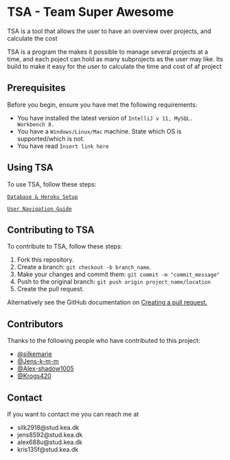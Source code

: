 <h1>TSA - Team Super Awesome</h1>

<p>TSA is a tool that allows the user to have an overview over projects, and calculate the cost</p>

<p>TSA is a program the makes it possible to manage several projects at a time, and each poject can hold as many subprojects as the user may like. Its build to make it easy for the user to calculate the time and cost of af project</p>

<h2>Prerequisites</h2>
<p>Before you begin, ensure you have met the following requirements:</p>
<ul>
  <li>You have installed the latest version of <code>IntelliJ v 11, MySQL. Workbench 8.  </code></li>
  <li>You have a <code>Windows/Linux/Mac</code> machine. State which OS is supported/which is not.</li>
  <li>You have read <code>Insert link here</code></li>
</ul>

<h2>Using TSA</h2>

<p>To use TSA, follow these steps:</p>
<p><code><a href="https://docs.google.com/document/d/1sOOdJJMvna0ZqZAvsa9Pl8sGAPmxOtOe73CAjSY1hkQ/edit?usp=sharing">Database & Heroku Setup</a></code></p>
<p><code><a href="https://docs.google.com/document/d/1pwjN5rNZBX0U1bGeGEQGh3WQ1MuyCTzmhx5YNqM1F8A/edit?usp=sharing">User Navigation Guide</a></code></p>

<h2>Contributing to TSA</h2>
<p>To contribute to TSA, follow these steps:</p>
<ol>
  <li>Fork this repository.</li>
  <li>Create a branch: <code>git checkout -b branch_name</code>.</li>
  <li>Make your changes and commit them: <code>git commit -m "commit_message"</code></li>
  <li>Push to the original branch: <code>git push origin project_name/location</code></li>
  <li>Create the pull request.</li>
</ol>
<p>Alternatively see the GitHub documentation on 
<a href="https://docs.github.com/en/pull-requests/collaborating-with-pull-requests/proposing-changes-to-your-work-with-pull-requests/creating-a-pull-request">Creating a pull request.</a>
</p>

<h2>Contributors</h2>
<p>Thanks to the following people who have contributed to this project:</p>
<ul>
  <li>
    <a href="https://github.com/silkemarie/">@silkemarie</li>
  <li>
    <a href="https://github.com/Jens-k-m-m">@Jens-k-m-m</a>
  </li>
  <li>
    <a href="https://github.com/Alex-shadow1005">@Alex-shadow1005</a>
  </li>
  <li>
    <a href="https://github.com/Krogs420">@Krogs420</a>
  </li>
</ul>

<h2>Contact</h2>
<p>If you want to contact me you can reach me at</p>
<ul>
  <li>silk2918@stud.kea.dk</li>
  <li>jens8592@stud.kea.dk</li>
  <li>alex688u@stud.kea.dk</li>
  <li>kris135f@stud.kea.dk</li>
</ul>
